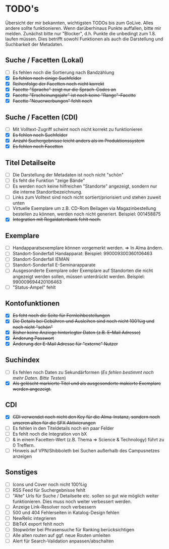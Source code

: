 # TODO's

Übersicht der mir bekannten, wichtigsten TODOs bis zum GoLive. Alles andere sollte funktionieren. Wenn darüberhinaus Punkte auffallen, bitte mir melden. Zunächst bitte nur "Blocker", d.h. Punkte die unbedingt zum 1.8. laufen müssen. Dies betrifft sowohl Funktionen als auch die Darstellung und Suchbarkeit der Metadaten.

## Suche / Facetten (Lokal)

* [ ] Es fehlen noch die Sortierung nach Bandzählung
* [x] ~~Es fehlen noch einige Suchfelder~~
* [x] ~~Reihenfolge der Facetten noch nicht korrekt~~
* [x] ~~Facette "Sprache" zeigt nur die Sprach-Codes an~~
* [x] ~~Facette "Erscheinungsjahr" ist noch keine "Range"-Facette~~
* [x] ~~Facette "Neuerwerbungen" fehlt noch~~

## Suche / Facetten (CDI)

* [ ] Mit Volltext-Zugriff scheint noch nicht korrekt zu funktionieren
* [x] ~~Es fehlen noch Suchfelder~~
* [x] ~~Anzahl Suchergebnisse leicht anders als im Produktionssystem~~
* [x] ~~Es fehlen noch Facetten~~

## Titel Detailseite

* [ ] Die Darstellung der Metadaten ist noch nicht "schön"
* [ ] Es feht die Funktion "zeige Bände"
* [ ] Es werden noch keine hilfreichen "Standorte" angezeigt, sondern nur die interne Standortbezeichnung. 
* [ ] Links zum Volltext sind noch nicht sortiert/priorisiert und stehen zuweit unten
* [ ] Virtuelle Exemplare um z.B. CD-Rom Beilagen via Magazinbestellung bestellen zu können, werden noch nicht generiert. Beispiel: 001458875
* [x] ~~Integration mit Regaldatenbank fehlt noch.~~

## Exemplare

* [ ] Handapparatsexemplare können vorgemerkt werden. => In Alma ändern.
* [ ] Standort-Sonderfall Handapparat: Beispiel: 990009300360106463
* [ ] Standort-Sonderfall IEMAN
* [ ] Standort-Sonderfall E-Seminarapparate
* [ ] Ausgesonderte Exemplare oder Exemplare auf Standorten die nicht angezeigt werden sollen, müssen unterdrückt werden. Beispiel: 990009694420106463
* [ ] "Status-Ampel" fehlt

## Kontofunktionen

* [x] ~~Es feht noch die Seite für Fernleihbestellungen~~
* [x] ~~Die Details bei Gebühren und Ausleihen sind noch nicht 100%ig und noch nicht "schön"~~
* [x] ~~Bisher keine Anziege hinterlegter Daten (z.B. E-Mail Adresse)~~
* [x] ~~Änderung Passwort~~
* [x] ~~Änderung der E-Mail Adresse für "externe" Nutzer~~

## Suchindex

* [ ] Es fehlen noch Daten zu Sekundärformen (_Es fehlen bestimmt noch mehr Daten. Bitte Testen_)
* [x] ~~Als gelöscht markierte Titel und als ausgesonderte makierte Exemplare werden angezeigt.~~

## CDI

* [x] ~~CDI verwendet noch nicht den Key für die Alma-Instanz, sondern noch unseren alten für die SFX Aktivierungen~~
* [ ] Es fehlen in den Titeldetails noch ein paar Felder
* [ ] Es fehlt noch die Integration von bX
* [ ] & in einem Facetten-Wert (z.B. Thema => Science & Technology) führt zu 0 Treffern.
* [ ] Hinweis auf VPN/Shibboleth bei Suchen außerhalb des Campusnetzes anzeigen

## Sonstiges

* [ ] Icons und Cover noch nicht 100%ig
* [ ] RSS Feed für Suchergebnisse fehlt
* [ ] "Alte" Urls für Suche / Detailseite etc. sollen so gut wie möglich weiter funktionieren. Dies muss noch weiter verbessert werden.
* [ ] Anzeige Link-Resolver noch verbessern
* [ ] 500 und 404 Fehlerseiten in Katalog-Design fehlen
* [ ] NewRelic integrieren
* [ ] BibTeX export fehlt noch
* [ ] Stopwörter bei Phrasensuche für Ranking berücksichtigen
* [ ] Alle alten routen auf ggf. neue Routen umleiten
* [ ] Alert für Search-Validation anpassen/abschalten
